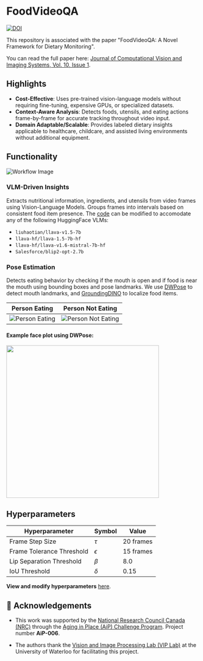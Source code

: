 # FoodVideoQA

[![DOI](https://zenodo.org/badge/doi/10.15353/jcvis.v10i1.10015.svg)](https://doi.org/10.15353/jcvis.v10i1.10015)

This repository is associated with the paper "FoodVideoQA: A Novel Framework for Dietary Monitoring".

You can read the full paper here: [Journal of Computational Vision and Imaging Systems, Vol. 10, Issue 1](https://openjournals.uwaterloo.ca/index.php/vsl/article/view/6274).

## Highlights

- **Cost-Effective**: Uses pre-trained vision-language models without requiring fine-tuning, expensive GPUs, or specialized datasets.
- **Context-Aware Analysis**: Detects foods, utensils, and eating actions frame-by-frame for accurate tracking throughout video input.
- **Domain Adaptable/Scalable**: Provides labeled dietary insights applicable to healthcare, childcare, and assisted living environments without additional equipment.

## Functionality  

![Workflow Image](https://github.com/isobarbaric/FoodVideoQA/blob/main/assets/VLM_Image.png)

### VLM-Driven Insights
Extracts nutritional information, ingredients, and utensils from video frames using Vision-Language Models. Groups frames into intervals based on consistent food item presence. The [code](https://github.com/isobarbaric/FoodVideoQA/blob/main/vlm/generation/models.py) can be modified to accomodate any of the following HuggingFace VLMs:

- `liuhaotian/llava-v1.5-7b`
- `llava-hf/llava-1.5-7b-hf`
- `llava-hf/llava-v1.6-mistral-7b-hf`
- `Salesforce/blip2-opt-2.7b`

### Pose Estimation
Detects eating behavior by checking if the mouth is open and if food is near the mouth using bounding boxes and pose landmarks. We use [DWPose](https://github.com/IDEA-Research/DWPose) to detect mouth landmarks, and [GroundingDINO](https://github.com/IDEA-Research/GroundingDINO) to localize food items.

| Person Eating | Person Not Eating |
|----------------|-------------------|
| ![Person Eating](https://github.com/isobarbaric/FoodVideoQA/blob/main/assets/eating.png) | ![Person Not Eating](https://github.com/isobarbaric/FoodVideoQA/blob/main/assets/not-eating.png) |

#### Example face plot using DWPose:
<img src="https://github.com/isobarbaric/FoodVideoQA/blob/main/assets/face-plot.png" height="400">

## Hyperparameters  

| **Hyperparameter**          | **Symbol** | **Value**        |  
|------------------------------|------------|------------------|  
| Frame Step Size              | $\tau$     | 20 frames        |  
| Frame Tolerance Threshold    | $\epsilon$ | 15 frames        |  
| Lip Separation Threshold     | $\beta$    | 8.0              |  
| IoU Threshold                | $\delta$   | 0.15             |  

**View and modify hyperparameters** [here](https://github.com/isobarbaric/FoodVideoQA/blob/main/hyperparameters.py).

## 🙏 Acknowledgements
- This work was supported by the [National Research Council Canada (NRC)](https://nrc.canada.ca/en) through the
[Aging in Place (AiP) Challenge Program](https://nrc.canada.ca/en/research-development/research-collaboration/programs/aging-place-challenge-program). Project number **AiP-006**.

- The authors thank the [Vision and Image Processing Lab (VIP Lab)](https://uwaterloo.ca/vision-image-processing-lab/) at the University of Waterloo for facilitating this project.
